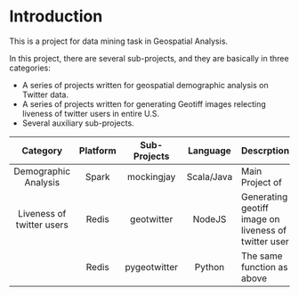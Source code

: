 # Introduction

This is a project for data mining task in Geospatial Analysis. 

In this project, there are several sub-projects, and they are basically in three 
categories:

* A series of projects written for geospatial demographic analysis on Twitter data.
* A series of projects written for generating Geotiff images relecting liveness of twitter users in entire U.S.
* Several auxiliary sub-projects.

|        Category             |Platform|    Sub-Projects  |    Language    |                    Descrption                             |   Output   |
|:---------------------------:|:------:|:----------------:|:--------------:|:----------------------------------------------------------|-----------:|
|   Demographic Analysis      | Spark  |     mockingjay   |   Scala/Java   |  Main Project of                                          |     CSV    |
|  Liveness of twitter users  | Redis  |     geotwitter   |   NodeJS       |  Generating geotiff image on liveness of twitter user     |   Geotiff  |
|                             | Redis  |    pygeotwitter  |   Python       |  The same function as above                               |   Geotiff  |